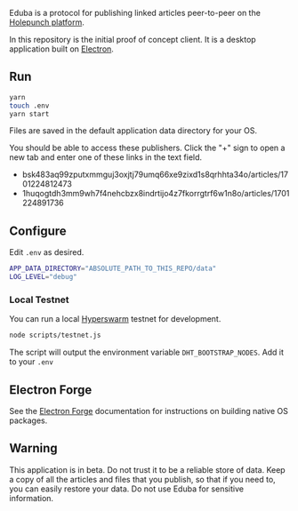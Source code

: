 Eduba is a protocol for publishing linked articles peer-to-peer on the [Holepunch platform][holepunch].

In this repository is the initial proof of concept client. It is a desktop application built on [Electron][electron].

## Run

```bash
yarn
touch .env
yarn start
```
Files are saved in the default application data directory for your OS.

You should be able to access these publishers. Click the "+" sign to open a new tab and enter one of these links in the text field.

- bsk483aq99zputxmmguj3oxjtj79umq66xe9zixd1s8qrhhta34o/articles/1701224812473
- 1huqogtdh3mm9wh7f4nehcbzx8indrtijo4z7fkorrgtrf6w1n8o/articles/1701224891736


## Configure
Edit `.env` as desired.

```bash
APP_DATA_DIRECTORY="ABSOLUTE_PATH_TO_THIS_REPO/data"
LOG_LEVEL="debug"
```

### Local Testnet
You can run a local [Hyperswarm][hyperswarm] testnet for development.

```bash
node scripts/testnet.js
```

The script will output the environment variable `DHT_BOOTSTRAP_NODES`.
Add it to your `.env`

## Electron Forge
See the [Electron Forge][electron_forge] documentation for instructions on building native OS packages.

## Warning

This application is in beta. Do not trust it to be a reliable store of data. Keep a copy of all the articles and files that you publish, so that if you need to, you can easily restore your data. Do not use Eduba for sensitive information.

[holepunch]: https://holepunch.to
[electron]: https://electronjs.org
[electron_forge]: https://www.electronforge.io/
[hyperswarm]: https://docs.holepunch.to/building-blocks/hyperswarm
